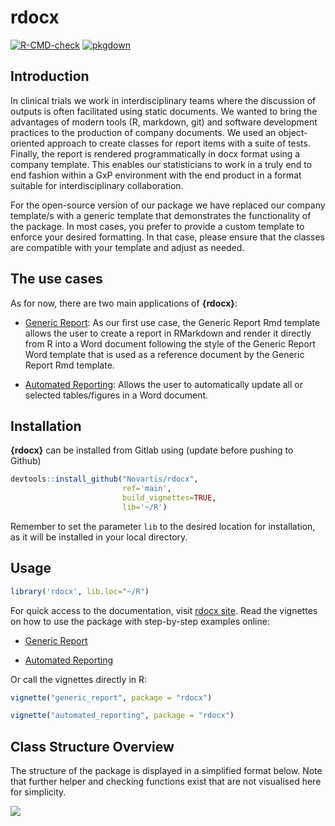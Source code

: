 
<!-- README.md is generated from README.Rmd. Please edit that file -->

# rdocx

<!-- badges: start -->
[![R-CMD-check](https://github.com/Novartis/rdocx/actions/workflows/check_package.yml/badge.svg)](https://github.com/Novartis/rdocx/actions/workflows/check_package.yml)
[![pkgdown](https://github.com/Novartis/rdocx/actions/workflows/pkgdown.yml/badge.svg)](https://github.com/Novartis/rdocx/actions/workflows/pkgdown.yml)
<!-- badges: end -->

## Introduction

In clinical trials we work in interdisciplinary teams where the
discussion of outputs is often facilitated using static documents. We
wanted to bring the advantages of modern tools (R, markdown, git) and
software development practices to the production of company documents.
We used an object-oriented approach to create classes for report items
with a suite of tests. Finally, the report is rendered programmatically
in docx format using a company template. This enables our statisticians
to work in a truly end to end fashion within a GxP environment with the
end product in a format suitable for interdisciplinary collaboration.

For the open-source version of our package we have replaced our company
template/s with a generic template that demonstrates the functionality
of the package. In most cases, you prefer to provide a custom template
to enforce your desired formatting. In that case, please ensure that the
classes are compatible with your template and adjust as needed.

## The use cases

As for now, there are two main applications of **{rdocx}**:

- [Generic Report](https://opensource.nibr.com/rdocx/articles/generic_report.html): As our first use case, the Generic
  Report Rmd template allows the user to create a report in RMarkdown
  and render it directly from R into a Word document following the style
  of the Generic Report Word template that is used as a reference
  document by the Generic Report Rmd template.

- [Automated Reporting](https://opensource.nibr.com/rdocx/articles/automated_reporting.html): Allows the user to automatically
  update all or selected tables/figures in a Word document.

## Installation

**{rdocx}** can be installed from Gitlab using (update before pushing to
Github)

``` r
devtools::install_github("Novartis/rdocx",
                         ref='main',
                         build_vignettes=TRUE,
                         lib='~/R')
```

Remember to set the parameter `lib` to the desired location for
installation, as it will be installed in your local directory.

## Usage

``` r
library('rdocx', lib.loc="~/R")
```

For quick access to the documentation, visit [rdocx site](https://opensource.nibr.com/rdocx/index.html). Read the vignettes on how to use the package with step-by-step
examples online:

- [Generic Report](https://opensource.nibr.com/rdocx/articles/generic_report.html)

- [Automated Reporting](https://opensource.nibr.com/rdocx/articles/automated_reporting.html)

Or call the vignettes directly in R:

``` r
vignette("generic_report", package = "rdocx")
```

``` r
vignette("automated_reporting", package = "rdocx")
```

## Class Structure Overview

The structure of the package is displayed in a simplified format below.
Note that further helper and checking functions exist that are not
visualised here for simplicity.

![](https://mermaid.ink/img/pako:eNqtlVFr2zAQx7-K0dPG2n6A0JeywR432j4axEW-2AJZ8qRTXVPy3SdbTuLIclhhDgRb99Pp_n-d7A8mTIVsx4QC535IqC20pS7C9RM1WimesTOWisf7--JVksLfUOMW8L0BXaMy9Svs1Sb1JEi-SRpuQi-y1kDeoltgT55MC4RVBKWuJzY8KRD4y1PnyRWRva6leHx4SIaeTR_JZKkJTcbObPyfzEqK_oihY6mXTKbiC5gmPPt7YsbrmyM7TrNTAk4js45W2IGlFjWtY458NWxNjEHt2z3aXDSY4Nbjb2idNDpTR9C6Ht17xyeJi9BB4TtNfovTtnC6bHXCuPN-rKAaZ1d4F6z78nXT3qQjlh5DVXFr-tPkS96R_OeUoUtyO5f3ZNPCvhm47_KT-gaIR7-qRVRjvyhyWWDa2_9D9Pps5FRraD_Zp4nka1FpEVcvkdz6MAPrSAtSc_DUGMvzVUZiTsDzW_FH3M4xxjcy3DZ5qTJ5s2VkErYBIeSVEe_8IBXmyzExRTgj1GSsNyLM1aBuZBjabHQUI6Cj0MvhbBoesKuOiq3MQSk-17BSPf7YHWvRBuOr8DGadJaMGgxLsV24rfAAXlHJSn0MaHDevAxasB1Zj3fMGl83bHcA5cJTXHL-mEXk-BeGPjNY?type=png)

